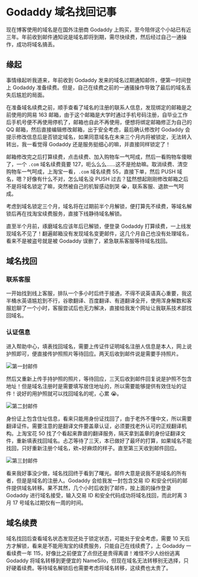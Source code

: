 # Godaddy 域名找回记事

现在博客使用的域名是在国外注册商 Godaddy 上购买，至今陪伴这个小站已有近三年。年前收到邮件通知说是域名即将到期，需尽快续费，然后经过自己一通操作，成功将域名搞丢。

## 缘起

事情缘起听我道来，年前收到 Godaddy 发来的域名过期通知邮件，便第一时间登上 Godaddy 准备续费。但是，自己在续费之前的一通骚操作导致了最后的域名丢失后尴尬的局面。

在准备域名续费之前，顺手查看了域名的注册的联系人信息，发现绑定的邮箱是之前使用的网易 163 邮箱，由于这个邮箱是大学时通过手机号码注册，自毕业工作后手机号便不再使用停机了，邮箱也自此不再使用，便想将绑定邮箱修正为自己的 QQ 邮箱，然后直接编辑修改邮箱，出于安全考虑，最后确认修改时 Godaddy 会提示修改信息后是否锁定域名，如果同意域名在未来三个月内将被锁定，无法转入转出，我一看觉得 Godaddy 还是服务挺细心的嘛，并直接同样锁定了！

邮箱修改完之后打算续费，点击续费、加入购物车一气呵成，然后一看购物车傻眼了，一个 `.com` 域名续费竟要 127，呃么么么……这不是抢劫嘛。取消续费、清空购物车一气呵成，上淘宝一看，`.com` 域名续费 55，直接下单，然后 PUSH 域名，嗯？好像有什么不对，怎么域名没 PUSH 过去？猛然想起刚刚修改邮箱之后不是将域名锁定了嘛，突然被自己的机智感动到哭 😭，联系客服、退款一气呵成。

考虑到域名锁定三个月，域名将在过期前半个月解锁，便打算先不续费，等域名解锁后再在找淘宝续费服务，直接下线静待域名解锁。

直至半个月前，琢磨域名应该年后已解锁，便登录 Godaddy 打算续费，一上线发现域名不见了！翻遍邮箱没有发现域名变更邮件，这几个月自己也没有处理域名，看来不是被盗号就是被 Godaddy 误删了，紧急联系客服等待域名找回。

## 域名找回

### 联系客服

一开始找到线上客服，排队一个多小时后终于接通，不得不说英语真心重要，我这半桶水英语尴尬到不行，谷歌翻译、百度翻译、有道翻译全开，使用浑身解数和客服尬聊了一个小时，客服尝试后也无力解决，直接给我发个网址让我联系技术部找回域名。

### 认证信息

进入帮助中心，填表找回域名，需要上传证件证明域名注册人信息是本人，网上说护照即可，便直接传护照照片等待回应。两天后收到邮件说是需要手持照片。

![第一封邮件](https://raw.githubusercontent.com/chanshiyucx/poi/master/2019/Godaddy_邮件1.png)

然后又重新上传手持护照的照片，等待回应，三天后收到邮件回复说是护照不包含地址！但是域名注册时是需要填写居住地址的，所以需要能够提供有效住址的证件！说好的用护照就可以找回域名的呢，心累 😭。

![第二封邮件](https://raw.githubusercontent.com/chanshiyucx/poi/master/2019/Godaddy_邮件2.png)

身份证上包含住址信息，看来只能用身份证找回了，由于老外不懂中文，所以需要翻译证件。需要注意的是翻译文件要盖章认证，必须要找老外认可的正规翻译机构。上淘宝花 50 找了个看起来靠谱的翻译服务，隔天拿到盖章的身份证翻译文件，重新填表找回域名。忐忑等待了三天，本已做好了最坏的打算，如果域名不能找回，只好重新注册个域名，欸~好麻烦的样子。直至第三天收到邮件回应。

![第三封邮件](https://raw.githubusercontent.com/chanshiyucx/poi/master/2019/Godaddy_邮件3.png)

看来我好事没少做，域名找回终于看到了曙光。邮件大意是说我不是域名的所有者，但是是域名的注册人。Godaddy 会给我发一封包含交易 ID 和安全代码的邮件提供域名转移。果不其然，几个小时后收到了邮件，按上面的操作登录 Godaddy 进行域名接受，输入交易 ID 和安全代码成功将域名找回，而此时离 3 月 17 号域名过期仅有一周的时间。

## 域名续费

域名找回后查看域名状态发现还处于锁定状态，可能处于安全考虑，需要 10 天后方才解锁，看来是不能用淘宝的续费服务，只能自己在线续费了，上 Godaddy 一看续费一年 115，好像比之前便宜了点但还是贵得离谱！难怪不少人纷纷逃离 Godaddy 将域名转移到更便宜的 NameSilo，但现在域名无法转移别无选择，只好硬着续费。等待域名解锁后也需要考虑将域名转移，这续费也太贵了。
